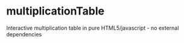 # multiplicationTable
Interactive multiplication table in pure HTML5/javascript - no external dependencies
